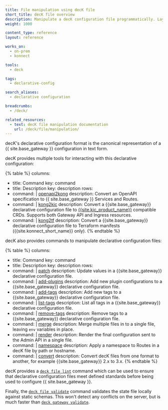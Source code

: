 ```yaml
---
title: File manipulation using decK file
short_title: decK file overview
description: Manipulate a decK configuration file programmatically. Layer in additional configuration and lint against your governance rules.
weight: 1000

content_type: reference
layout: reference

works_on:
  - on-prem
  - konnect

tools:
  - deck

tags:
  - declarative-config

search_aliases:
  - declarative configuration

breadcrumbs:
  - /deck/

related_resources:
  - text: decK file manipulation documentation
    url: /deck/file/manipulation/
---
```


decK's declarative configuration format is the canonical representation of a {{ site.base_gateway }} configuration in text form.

decK provides multiple tools for interacting with this declarative configuration:

{% table %}
columns:
  - title: Command
    key: command
  - title: Description
    key: description
rows:
  - command: |
      [openapi2kong](/deck/file/openapi2kong/)
    description: Convert an OpenAPI specification to {{ site.base_gateway }} Services and Routes.
  - command: |
      [kong2kic](/deck/file/kong2kic/)
    description: Convert a {{site.base_gateway}} declarative configuration file to [{{site.kic_product_name}}](/kubernetes-ingress-controller/) compatible CRDs. Supports both Gateway API and Ingress resources.
  - command: |
      [kong2tf](/deck/file/kong2tf/)
    description: Convert a {{site.base_gateway}} declarative configuration file to Terraform manifests ({{site.konnect_short_name}} only).
{% endtable %}

decK also provides commands to manipulate declarative configuration files:

{% table %}
columns:
  - title: Command
    key: command
  - title: Description
    key: description
rows:
  - command: |
      [patch](/deck/file/manipulation/patch/)
    description: Update values in a {{site.base_gateway}} declarative configuration file.
  - command: |
      [add-plugins](/deck/file/manipulation/plugins/)
    description: Add new plugin configurations to a {{site.base_gateway}} declarative configuration file.
  - command: |
      [add-tags](/deck/file/manipulation/tags/)
    description: Add new tags to a {{site.base_gateway}} declarative configuration file.
  - command: |
      [list-tags](/deck/file/manipulation/tags/)
    description: List all tags in a {{site.base_gateway}} declarative configuration file.
  - command: |
      [remove-tags](/deck/file/manipulation/tags/)
    description: Remove tags to a {{site.base_gateway}} declarative configuration file.
  - command: |
      [merge](/deck/file/merge/)
    description: Merge multiple files in to a single file, leaving `env` variables in place.
  - command: |
      [render](/deck/file/render/)
    description: Render the final configuration sent to the Admin API in a single file.
  - command: |
      [namespace](/deck/file/manipulation/namespace/)
    description: Apply a namespace to Routes in a decK file by path or hostname.
  - command: |
      [convert](/deck/file/convert/)
    description: Convert decK files from one format to another, for example {{site.base_gateway}} 2.x to 3.x.
{% endtable %}

decK provides a [`deck file lint`](/deck/file/lint/) command which can be used to ensure that declarative configuration files meet defined standards before being used to configure {{ site.base_gateway }}.

Finally, the [`deck file validate`](/deck/file/validate/) command validates the state file locally against static schemas. This won't detect any conflicts on the server, but is much faster than [`deck gateway validate`](/deck/gateway/validate/).
